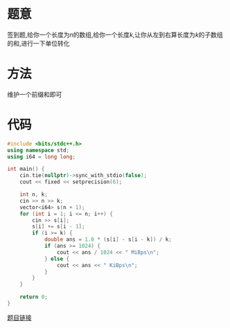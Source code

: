 # 题意

签到题,给你一个长度为$n$的数组,给你一个长度$k$,让你从左到右算长度为$k$的子数组的和,进行一下单位转化

# 方法

维护一个前缀和即可

# 代码

```cpp
#include <bits/stdc++.h>
using namespace std;
using i64 = long long;

int main() {
    cin.tie(nullptr)->sync_with_stdio(false);
    cout << fixed << setprecision(6);

    int n, k;
    cin >> n >> k;
    vector<i64> s(n + 1);
    for (int i = 1; i <= n; i++) {
        cin >> s[i];
        s[i] += s[i - 1];
        if (i >= k) {
            double ans = 1.0 * (s[i] - s[i - k]) / k;
            if (ans >= 1024) {
                cout << ans / 1024 << " MiBps\n";
            } else {
                cout << ans << " KiBps\n";
            }
        }
    }

    return 0;
}
```

[题目链接](https://codeforces.com/gym/105161/problem/F)